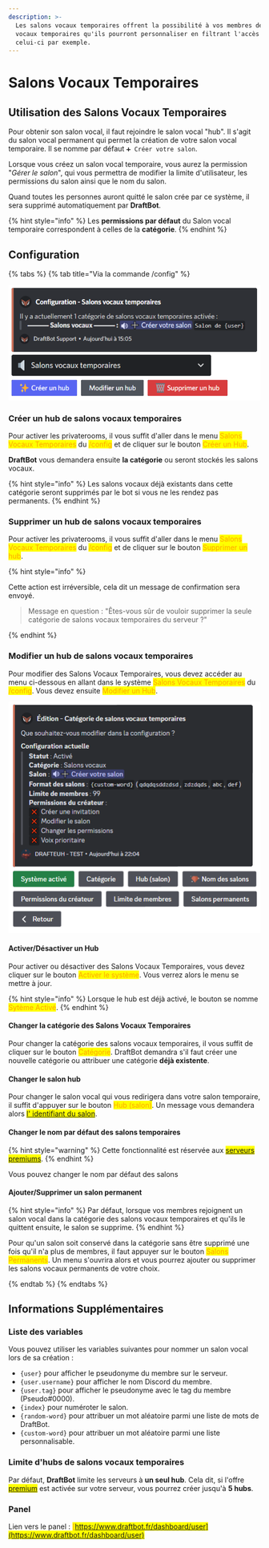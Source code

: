 ```yaml
---
description: >-
  Les salons vocaux temporaires offrent la possibilité à vos membres de créer des salons
  vocaux temporaires qu'ils pourront personnaliser en filtrant l'accès de
  celui-ci par exemple.
---
```


# Salons Vocaux Temporaires

## Utilisation des Salons Vocaux Temporaires

Pour obtenir son salon vocal, il faut rejoindre le salon vocal "hub". Il s'agit du salon vocal permanent qui permet la création de votre salon vocal temporaire. Il se nomme par défaut `➕ Créer votre salon`.

Lorsque vous créez un salon vocal temporaire, vous aurez la permission "*Gérer le salon*", qui vous permettra de modifier la limite d'utilisateur, les permissions du salon ainsi que le nom du salon.

Quand toutes les personnes auront quitté le salon crée par ce système, il sera supprimé automatiquement par **DraftBot**.

{% hint style="info" %}
Les **permissions par défaut** du Salon vocal temporaire correspondent à celles de la **catégorie**.
{% endhint %}

## Configuration

{% tabs %}
{% tab title="Via la commande /config" %}

![Aperçu du /config](../.gitbook/assets/privateroom/view.png)

### Créer un hub de salons vocaux temporaires

Pour activer les privaterooms, il vous suffit d'aller dans le menu <mark style="color:orange;">Salons Vocaux Temporaires</mark> du <mark style="color:orange;">/config</mark> et de cliquer sur le bouton <mark style="color:orange;">Créer un Hub</mark>.

**DraftBot** vous demandera ensuite **la catégorie** ou seront stockés les salons vocaux.

{% hint style="info" %}
Les salons vocaux déjà existants dans cette catégorie seront supprimés par le bot si vous ne les rendez pas permanents.
{% endhint %}

### Supprimer un hub de salons vocaux temporaires

Pour activer les privaterooms, il vous suffit d'aller dans le menu <mark style="color:orange;">Salons Vocaux Temporaires</mark> du <mark style="color:orange;">/config</mark> et de cliquer sur le bouton <mark style="color:orange;">Supprimer un hub</mark>.

{% hint style="info" %}

Cette action est irréversible, cela dit un message de confirmation sera envoyé.
> Message en question : "Êtes-vous sûr de vouloir supprimer la seule catégorie de salons vocaux temporaires du serveur ?"

{% endhint %}

### Modifier un hub de salons vocaux temporaires

Pour modifier des Salons Vocaux Temporaires, vous devez accéder au menu ci-dessous en allant dans le système <mark style="color:orange;">Salons Vocaux Temporaires</mark> du <mark style="color:orange;">/config</mark>. Vous devez ensuite <mark style="color:orange;">Modifier un Hub</mark>.

![Modification des Salons Vocaux Temporaires](../.gitbook/assets/privateroom/view_edit.png)

#### Activer/Désactiver un Hub

Pour activer ou désactiver des Salons Vocaux Temporaires, vous devez cliquer sur le bouton <mark style="color:orange;">Activer le système</mark>. Vous verrez alors le menu se mettre à jour.

{% hint style="info" %}
Lorsque le hub est déjà activé, le bouton se nomme <mark style="color:orange;">Sytème Activé</mark>.
{% endhint %}

#### Changer la catégorie des Salons Vocaux Temporaires

Pour changer la catégorie des salons vocaux temporaires, il vous suffit de cliquer sur le bouton <mark style="color:orange;">Catégorie</mark>. DraftBot demandra s'il faut créer une nouvelle catégorie ou attribuer une catégorie **déjà existente**.

#### Changer le salon hub

Pour changer le salon vocal qui vous redirigera dans votre salon temporaire, il suffit d'appuyer sur le bouton <mark style="color:orange;">Hub (salon)</mark>. Un message vous demandera alors <mark style="color:orange;">[l' identifiant du salon](https://docs.draftbot.fr/autres/recuperer-un-identifiant)</mark>.

#### Changer le nom par défaut des salons temporaires

{% hint style="warning" %}
Cette fonctionnalité est réservée aux <mark style="color:orange;">[serveurs premiums](https://www.draftbot.fr/premium)</mark>.
{% endhint %}

Vous pouvez changer le nom par défaut des salons

#### Ajouter/Supprimer un salon permanent

{% hint style="info" %}
Par défaut, lorsque vos membres rejoignent un salon vocal dans la catégorie des salons vocaux temporaires et qu'ils le quittent ensuite, le salon se supprime. 
{% endhint %}

Pour qu'un salon soit conservé dans la catégorie sans être supprimé une fois qu'il n'a plus de membres, il faut appuyer sur le bouton <mark style="color:orange;">Salons Permanents</mark>. Un menu s'ouvrira alors et vous pourrez ajouter ou supprimer les salons vocaux permanents de votre choix.



{% endtab %}
{% endtabs %}

## Informations Supplémentaires

### Liste des variables

Vous pouvez utiliser les variables suivantes pour nommer un salon vocal lors de sa création :
* `{user}` pour afficher le pseudonyme du membre sur le serveur.
* `{user.username}` pour afficher le nom Discord du membre.
* `{user.tag}` pour afficher le pseudonyme avec le tag du membre (Pseudo#0000).
* `{index}` pour numéroter le salon.
* `{random-word}` pour attribuer un mot aléatoire parmi une liste de mots de DraftBot.
* `{custom-word}` pour attribuer un mot aléatoire parmi une liste personnalisable.

### Limite d'hubs de salons vocaux temporaires

Par défaut, **DraftBot** limite les serveurs à **un seul hub**. Cela dit, si l'offre <mark style="color:orange;">[premium](https://www.draftbot.fr/premium)</mark> est activée sur votre serveur, vous pourrez créer jusqu'à **5 hubs**.

### Panel

Lien vers le panel : <mark style="color:orange;">[https://www.draftbot.fr/dashboard/user](https://www.draftbot.fr/dashboard/user)</mark>